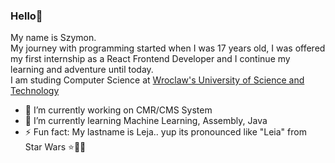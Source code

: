 ### Hello👋

My name is Szymon.<br/>
My journey with programming started when I was 17 years old, I was offered my first internship as a React Frontend Developer and I continue my learning and adventure until today.
<br/>
I am studing Computer Science at [Wroclaw's University of Science and Technology](https://pwr.edu.pl/)
<br/>

- 🔭 I’m currently working on CMR/CMS System
- 🌱 I’m currently learning Machine Learning, Assembly, Java
- ⚡ Fun fact: My lastname is Leja.. yup its pronounced like "Leia" from Star Wars ⭐🔫👸
